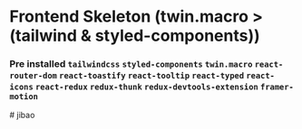 # Frontend Skeleton (twin.macro > (tailwind & styled-components))

### Pre installed `tailwindcss` `styled-components` `twin.macro` `react-router-dom` `react-toastify` `react-tooltip` `react-typed` `react-icons` `react-redux` `redux-thunk` `redux-devtools-extension` `framer-motion`
#   j i b a o  
 